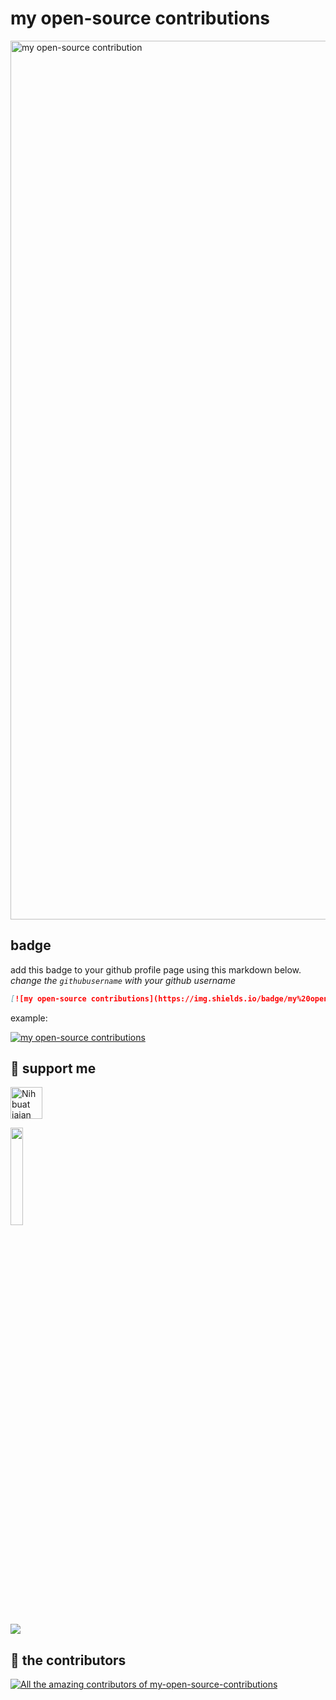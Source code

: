 # my open-source contributions

<img width="1406" alt="my open-source contribution" src="https://github.com/user-attachments/assets/d0d23858-4cce-4924-8fd9-c4084b393509">

## badge
add this badge to your github profile page using this markdown below. _change the `githubusername` with your github username_

```markdown
[![my open-source contributions](https://img.shields.io/badge/my%20open--source%20contributions-click%20here-green?style=for-the-badge&logo=github&link=https://my-open-source-contributions.vercel.app/githubusername)](https://my-open-source-contributions.vercel.app/githubusername)
```

example:

[![my open-source contributions](https://img.shields.io/badge/my%20open--source%20contributions-click%20here-green?style=for-the-badge&logo=github&link=https://my-open-source-contributions.vercel.app/depapp)](https://my-open-source-contributions.vercel.app/depapp)

## :muscle: support me
<a href="https://www.nihbuatjajan.com/depapp" target="_blank"><img src="https://d4xyvrfd64gfm.cloudfront.net/buttons/default-cta.png" alt="Nih buat jajan" style="height: 51px !important;" ></a>

<a href="https://saweria.co/depapp" target="_blank"><img src="https://github-production-user-asset-6210df.s3.amazonaws.com/6134774/278801090-c4efd5c9-c0a7-43dc-9ea1-c21bc1a55203.png" width="20%" height="20%"></a>

<a href="https://www.paypal.me/depapp" target="_blank"><img src="https://www.paypalobjects.com/digitalassets/c/website/marketing/apac/C2/logos-buttons/optimize/44_Yellow_PayPal_Pill_Button.png"></a>

## :busts_in_silhouette: the contributors
<a href="https://github.com/depapp/my-open-source-contributions/graphs/contributors"><img src="https://contrib.rocks/image?repo=depapp/my-open-source-contributions" alt="All the amazing contributors of my-open-source-contributions"></a>
